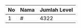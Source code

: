 | No | Nama            | Jumlah Level |
|----|-----------------|--------------|
| 1  | #    |    4322        |
